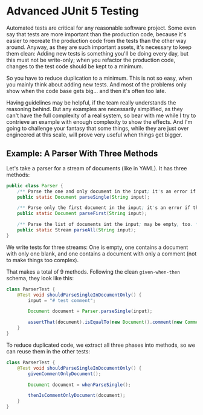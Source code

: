 # Advanced JUnit 5 Testing

Automated tests are critical for any reasonable software project.
Some even say that tests are more important than the production code,
because it's easier to recreate the production code from the tests than the other way around.
Anyway, as they are such important assets, it's necessary to keep them clean:
Adding new tests is something you'll be doing every day, but this must not be write-only;
when you refactor the production code, changes to the test code should be kept to a minimum.

So you have to reduce duplication to a minimum.
This is not so easy, when you mainly think about adding new tests.
And most of the problems only show when the code base gets big... and then it's often too late.

Having guidelines may be helpful, if the team really understands the reasoning behind.
But any examples are necessarily simplified, as they can't have the full complexity of a real system,
so bear with me while I try to contrieve an example with enough complexity to show the effects.
And I'm going to challenge your fantasy that some things, while they are just over engineered at this scale,
will prove very useful when things get bigger.

## Example: A Parser With Three Methods

Let's take a parser for a stream of documents (like in YAML). It has three methods:

```java
public class Parser {
    /** Parse the one and only document in the input; it's an error if there are more than one. */
    public static Document parseSingle(String input);

    /** Parse only the first document in the input; it's an error if there is none. */
    public static Document parseFirst(String input);

    /** Parse the list of documents int the input; may be empty, too. */
    public static Stream parseAll(String input);
}
```

We write tests for three streams: One is empty, one contains a document with only one blank,
and one contains a document with only a comment (not to make things too complex).

That makes a total of 9 methods. Following the clean `given-when-then` schema, they look like this:

```java
class ParserTest { 
    @Test void shouldParseSingleInDocumentOnly() {
        input = "# test comment";

        Document document = Parser.parseSingle(input);

        assertThat(document).isEqualTo(new Document().comment(new Comment().text("test comment")));
    }
}
```

To reduce duplicated code, we extract all three phases into methods, so we can reuse them in the other tests:

```java
class ParserTest {
    @Test void shouldParseSingleInDocumentOnly() {
        givenCommentOnlyDocument();

        Document document = whenParseSingle();

        thenIsCommentOnlyDocument(document);
    }
}
```

